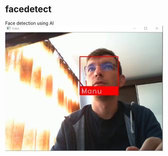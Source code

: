 # facedetect
Face detection using AI
![alt text](https://github.com/emanuel-mazilu/facedetect/blob/master/screenshoot.png)
